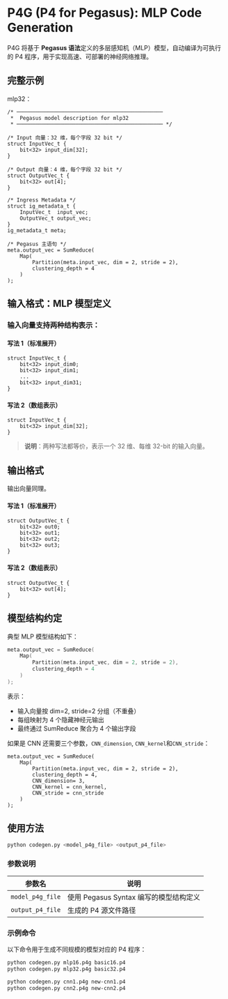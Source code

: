 # P4G (P4 for Pegasus): MLP Code Generation

P4G 将基于 **Pegasus 语法**定义的多层感知机（MLP）模型，自动编译为可执行的 P4 程序，用于实现高速、可部署的神经网络推理。

## 完整示例

mlp32：

```
/* ───────────────────────────────────────────────
 *  Pegasus model description for mlp32
 * ─────────────────────────────────────────────── */

/* Input 向量：32 维，每个字段 32 bit */
struct InputVec_t {
    bit<32> input_dim[32]; 
}

/* Output 向量：4 维，每个字段 32 bit */
struct OutputVec_t {
    bit<32> out[4];
}

/* Ingress Metadata */
struct ig_metadata_t {
    InputVec_t  input_vec;
    OutputVec_t output_vec;
}
ig_metadata_t meta;

/* Pegasus 主语句 */
meta.output_vec = SumReduce(
    Map(
        Partition(meta.input_vec, dim = 2, stride = 2),
        clustering_depth = 4
    )
);
```

## 输入格式：MLP 模型定义

### 输入向量支持两种结构表示：

#### 写法 1（标准展开）

```p4
struct InputVec_t {
    bit<32> input_dim0;
    bit<32> input_dim1;
    ...
    bit<32> input_dim31;
}
```

#### 写法 2（数组表示）

```p4
struct InputVec_t {
    bit<32> input_dim[32];
}
```

> **说明**：两种写法都等价，表示一个 32 维、每维 32-bit 的输入向量。

## 输出格式

输出向量同理。

#### 写法 1（标准展开）

```p4
struct OutputVec_t {
    bit<32> out0;
    bit<32> out1;
    bit<32> out2;
    bit<32> out3;
}
```

#### 写法 2（数组表示）

```p4
struct OutputVec_t {
    bit<32> out[4];
}
```

## 模型结构约定

典型 MLP 模型结构如下：

```cpp
meta.output_vec = SumReduce(
    Map(
        Partition(meta.input_vec, dim = 2, stride = 2),
        clustering_depth = 4
    )
);
```

表示：

- 输入向量按 dim=2, stride=2 分组（不重叠）
- 每组映射为 4 个隐藏神经元输出
- 最终通过 SumReduce 聚合为 4 个输出字段

如果是 CNN 还需要三个参数，`CNN_dimension`, `CNN_kernel`和`CNN_stride`：

```
meta.output_vec = SumReduce(
    Map(
        Partition(meta.input_vec, dim = 2, stride = 2),
        clustering_depth = 4,
        CNN_dimension= 3,
        CNN_kernel = cnn_kernel,
        CNN_stride = cnn_stride
    )
);
```

## 使用方法

```bash
python codegen.py <model_p4g_file> <output_p4_file>
```

### 参数说明

| 参数名           | 说明                                   |
| ---------------- | -------------------------------------- |
| `model_p4g_file` | 使用 Pegasus Syntax 编写的模型结构定义 |
| `output_p4_file` | 生成的 P4 源文件路径                   |

### 示例命令

以下命令用于生成不同规模的模型对应的 P4 程序：

```bash
python codegen.py mlp16.p4g basic16.p4
python codegen.py mlp32.p4g basic32.p4

python codegen.py cnn1.p4g new-cnn1.p4
python codegen.py cnn2.p4g new-cnn2.p4
```





